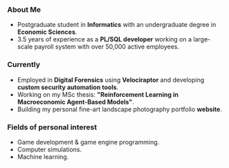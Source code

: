 <!--
**kganitis/kganitis** is a ✨ _special_ ✨ repository because its `README.md` (this file) appears on your GitHub profile.
-->
<!--![github-header-image](github-header-image.png)-->

### About Me
- Postgraduate student in **Informatics** with an undergraduate degree in **Economic Sciences**.
- 3.5 years of experience as a **PL/SQL developer** working on a large-scale payroll system with over 50,000 active employees.

### Currently
- Employed in **Digital Forensics** using **Velociraptor** and developing **custom security automation tools**.
- Working on my MSc thesis: **"Reinforcement Learning in Macroeconomic Agent-Based Models"**.
- Building my personal fine-art landscape photography portfolio **website**.

### Fields of personal interest
- Game development & game engine programming.
- Computer simulations.
- Machine learning.
